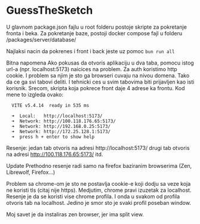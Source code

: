 # GuessTheSketch
U glavnom package.json fajlu u root folderu postoje skripte za pokretanje fronta i beka.
Za pokretanje baze, postoji docker compose fajl u folderu /packages/server/database/ 

Najlaksi nacin da pokrenes i front i back jeste uz pomoc `bun run all`

Bitna napomena
Ako pokusas da otvoris aplikaciju u dva taba, pomocu istog url-a (npr. localhost:5173) naicices na problem.
Za auth koristimo http cookie. I problem sa njim je sto ga browseri cuvaju na nivou domena.
Tako da ce ga svi tabovi deliti. I tehnicki ces u svim tabovima biti prijavljen kao isti korisnik.
Srecom, skripta koja pokrece front daje 4 adrese ka frontu. Kod mene to izgleda ovako:
```
  VITE v5.4.14  ready in 535 ms

  ➜  Local:   http://localhost:5173/
  ➜  Network: http://100.118.176.65:5173/
  ➜  Network: http://192.168.0.25:5173/
  ➜  Network: http://172.25.128.1:5173/
  ➜  press h + enter to show help
```
Resenje:
jedan tab otvoris na adresi http://localhost:5173/
drugi tab otvoris na adresi http://100.118.176.65:5173/
itd.

Update
Prethodno resenje radi samo na firefox baziranim browserima (Zen, Librewolf, Firefox...)

Problem sa chrome-om je sto ne postavlja cookie-e koji dodju sa veze koja ne koristi tls (citaj nije https).
Medjutim, chrome pravi izuzetak za localhost.
Resenje je da se koristi vise chrome profila. I onda u svakom od profila otvoris tab na localhost.
Jedino je smor sto je svaki profil poseban window.

Moj savet je da instaliras zen browser, jer ima split view.
